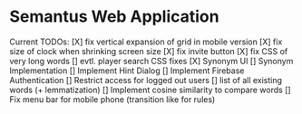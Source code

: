 # Semantus Web Application

Current TODOs:
[X] fix vertical expansion of grid in mobile version
[X] fix size of clock when shrinking screen size
[X] fix invite button
[X] fix CSS of very long words
[] evtl. player search CSS fixes
[X] Synonym UI
[] Synonym Implementation 
[] Implement Hint Dialog 
[] Implement Firebase Authentication
[] Restrict access for logged out users
[] list of all existing words (+ lemmatization)
[] Implement cosine similarity to compare words
[] Fix menu bar for mobile phone (transition like for rules)